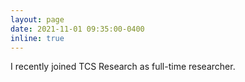 ```yaml
---
layout: page
date: 2021-11-01 09:35:00-0400
inline: true
---
```

I recently joined TCS Research as full-time researcher.
